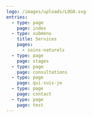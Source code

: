 ```yaml
---
logo: /images/uploads/LOGO.svg
entries:
  - type: page
    page: index
  - type: submenu
    title: Services
    pages:
      - soins-naturels
  - type: page
    page: stages
  - type: page
    page: consultations
  - type: page
    page: qui-suis-je
  - type: page
    page: contact
  - type: page
    page: test
---
```

